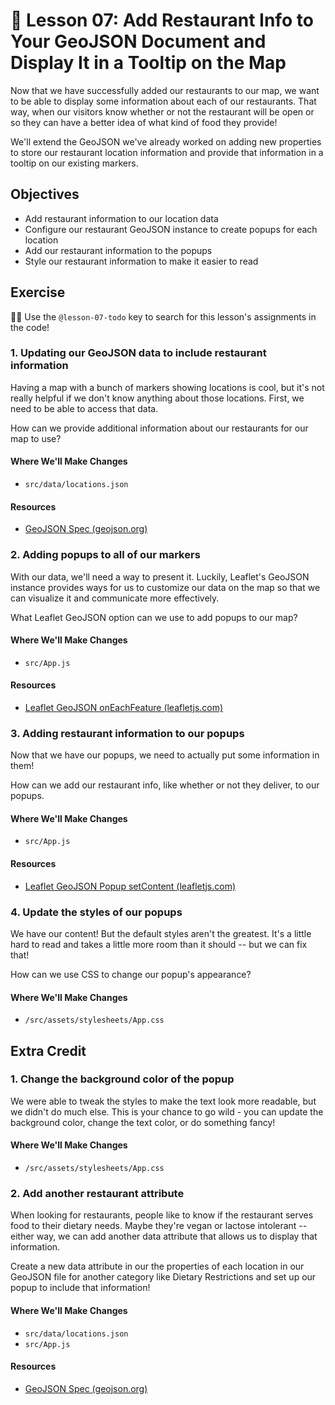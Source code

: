 # 📓 Lesson 07: Add Restaurant Info to Your GeoJSON Document and Display It in a Tooltip on the Map

Now that we have successfully added our restaurants to our map, we want to be able to display some information about each of our restaurants. That way, when our visitors know whether or not the restaurant will be open or so they can have a better idea of what kind of food they provide!

We'll extend the GeoJSON we've already worked on adding new properties to store our restaurant location information and provide that information in a tooltip on our existing markers.

## Objectives
* Add restaurant information to our location data
* Configure our restaurant GeoJSON instance to create popups for each location
* Add our restaurant information to the popups
* Style our restaurant information to make it easier to read

## Exercise

🕵️‍♂️ Use the `@lesson-07-todo` key to search for this lesson's assignments in the code!

### 1. Updating our GeoJSON data to include restaurant information

Having a map with a bunch of markers showing locations is cool, but it's not really helpful if we don't know anything about those locations. First, we need to be able to access that data.

How can we provide additional information about our restaurants for our map to use?

#### Where We'll Make Changes
* `src/data/locations.json`

#### Resources
* [GeoJSON Spec (geojson.org)](https://geojson.org/)

### 2. Adding popups to all of our markers

With our data, we'll need a way to present it. Luckily, Leaflet's GeoJSON instance provides ways for us to customize our data on the map so that we can visualize it and communicate more effectively.

What Leaflet GeoJSON option can we use to add popups to our map?

#### Where We'll Make Changes
* `src/App.js`

#### Resources
* [Leaflet GeoJSON onEachFeature (leafletjs.com)](https://leafletjs.com/reference-1.6.0.html#geojson-oneachfeature)

### 3. Adding restaurant information to our popups

Now that we have our popups, we need to actually put some information in them!

How can we add our restaurant info, like whether or not they deliver, to our popups.

#### Where We'll Make Changes
* `src/App.js`

#### Resources
* [Leaflet GeoJSON Popup setContent (leafletjs.com)](https://leafletjs.com/reference-1.6.0.html#popup-setcontent)

### 4. Update the styles of our popups

We have our content! But the default styles aren't the greatest. It's a little hard to read and takes a little more room than it should -- but we can fix that!

How can we use CSS to change our popup's appearance?

#### Where We'll Make Changes
* `/src/assets/stylesheets/App.css`

## Extra Credit

### 1. Change the background color of the popup

We were able to tweak the styles to make the text look more readable, but we didn't do much else. This is your chance to go wild - you can update the background color, change the text color, or do something fancy!

#### Where We'll Make Changes
* `/src/assets/stylesheets/App.css`

### 2. Add another restaurant attribute

When looking for restaurants, people like to know if the restaurant serves food to their dietary needs. Maybe they're vegan or lactose intolerant -- either way, we can add another data attribute that allows us to display that information.

Create a new data attribute in our the properties of each location in our GeoJSON file for another category like Dietary Restrictions and set up our popup to include that information!

#### Where We'll Make Changes
* `src/data/locations.json`
* `src/App.js`

#### Resources
* [GeoJSON Spec (geojson.org)](https://geojson.org/)